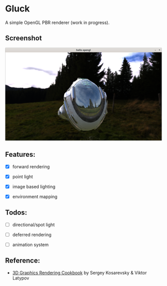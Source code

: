 # Gluck 

A simple OpenGL PBR renderer (work in progress).

## Screenshot

![](screenshot/helmet.png)

## Features:

- [x] forward rendering
- [x] point light
- [x] image based lighting
- [x] environment mapping


## Todos:

- [ ] directional/spot light
- [ ] deferred rendering
- [ ] animation system


## Reference:

- [3D Graphics Rendering Cookbook](https://github.com/PacktPublishing/3D-Graphics-Rendering-Cookbook) by Sergey Kosarevsky & Viktor Latypov